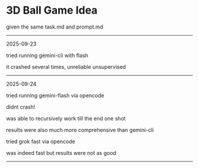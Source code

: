 # 3D Ball Game Idea

given the same task.md and prompt.md

---

2025-09-23

tried running gemini-cli with flash

it crashed several times, unreliable unsupervised 

---

2025-09-24

tried running gemini-flash via opencode

didnt crash!

was able to recursively work till the end one shot

results were also much more comprehensive than gemini-cli

tried grok fast via opencode

was indeed fast but results were not as good

---
